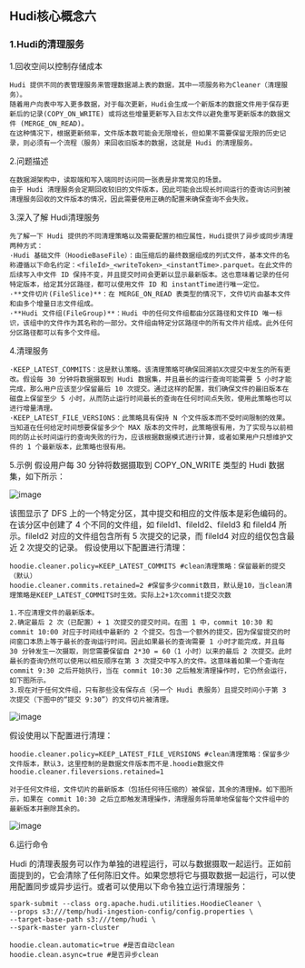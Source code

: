 ## Hudi核心概念六

### 1.Hudi的清理服务

1.回收空间以控制存储成本

```text
Hudi 提供不同的表管理服务来管理数据湖上表的数据，其中一项服务称为Cleaner（清理服务）。
随着用户向表中写入更多数据，对于每次更新，Hudi会生成一个新版本的数据文件用于保存更新后的记录(COPY_ON_WRITE) 或将这些增量更新写入日志文件以避免重写更新版本的数据文件 (MERGE_ON_READ)。
在这种情况下，根据更新频率，文件版本数可能会无限增长，但如果不需要保留无限的历史记录，则必须有一个流程（服务）来回收旧版本的数据，这就是 Hudi 的清理服务。
```

2.问题描述
```text
在数据湖架构中，读取端和写入端同时访问同一张表是非常常见的场景。
由于 Hudi 清理服务会定期回收较旧的文件版本，因此可能会出现长时间运行的查询访问到被清理服务回收的文件版本的情况，因此需要使用正确的配置来确保查询不会失败。
```

3.深入了解 Hudi清理服务
```text
先了解一下 Hudi 提供的不同清理策略以及需要配置的相应属性，Hudi提供了异步或同步清理两种方式：
·Hudi 基础文件（HoodieBaseFile）：由压缩后的最终数据组成的列式文件，基本文件的名称遵循以下命名约定：<fileId>_<writeToken>_<instantTime>.parquet。在此文件的后续写入中文件 ID 保持不变，并且提交时间会更新以显示最新版本。这也意味着记录的任何特定版本，给定其分区路径，都可以使用文件 ID 和 instantTime进行唯一定位。
·**文件切片(FileSlice)**：在 MERGE_ON_READ 表类型的情况下，文件切片由基本文件和由多个增量日志文件组成。
·**Hudi 文件组(FileGroup)**：Hudi 中的任何文件组都由分区路径和文件ID 唯一标识，该组中的文件作为其名称的一部分。文件组由特定分区路径中的所有文件片组成。此外任何分区路径都可以有多个文件组。
```

4.清理服务
```text
·KEEP_LATEST_COMMITS：这是默认策略。该清理策略可确保回溯前X次提交中发生的所有更改。假设每 30 分钟将数据摄取到 Hudi 数据集，并且最长的运行查询可能需要 5 小时才能完成，那么用户应该至少保留最后 10 次提交。通过这样的配置，我们确保文件的最旧版本在磁盘上保留至少 5 小时，从而防止运行时间最长的查询在任何时间点失败，使用此策略也可以进行增量清理。
·KEEP_LATEST_FILE_VERSIONS：此策略具有保持 N 个文件版本而不受时间限制的效果。当知道在任何给定时间想要保留多少个 MAX 版本的文件时，此策略很有用，为了实现与以前相同的防止长时间运行的查询失败的行为，应该根据数据模式进行计算，或者如果用户只想维护文件的 1 个最新版本，此策略也很有用。
```

5.示例
假设用户每 30 分钟将数据摄取到 COPY_ON_WRITE 类型的 Hudi 数据集，如下所示：

![image](https://github.com/Tandoy/Bigdata-learn/blob/master/Hudi/images/Hudi-Cleaner/1.PNG)

该图显示了 DFS 上的一个特定分区，其中提交和相应的文件版本是彩色编码的。在该分区中创建了 4 个不同的文件组，如 fileId1、fileId2、fileId3 和 fileId4 所示。fileId2 对应的文件组包含所有 5 次提交的记录，而 fileId4 对应的组仅包含最近 2 次提交的记录。
假设使用以下配置进行清理：
```properties
hoodie.cleaner.policy=KEEP_LATEST_COMMITS #clean清理策略：保留最新的提交（默认）
hoodie.cleaner.commits.retained=2 #保留多少commit数目，默认是10，当clean清理策略是KEEP_LATEST_COMMITS时生效。实际上2+1次commit提交次数
```
```text
1.不应清理文件的最新版本。
2.确定最后 2 次（已配置）+ 1 次提交的提交时间。在图 1 中，commit 10:30 和 commit 10:00 对应于时间线中最新的 2 个提交。包含一个额外的提交，因为保留提交的时间窗口本质上等于最长的查询运行时间。因此如果最长的查询需要 1 小时才能完成，并且每 30 分钟发生一次摄取，则您需要保留自 2*30 = 60（1 小时）以来的最后 2 次提交。此时最长的查询仍然可以使用以相反顺序在第 3 次提交中写入的文件。这意味着如果一个查询在 commit 9:30 之后开始执行，当在 commit 10:30 之后触发清理操作时，它仍然会运行，如下图所示。
3.现在对于任何文件组，只有那些没有保存点（另一个 Hudi 表服务）且提交时间小于第 3 次提交（下图中的“提交 9:30”）的文件切片被清理。
```
![image](https://github.com/Tandoy/Bigdata-learn/blob/master/Hudi/images/Hudi-Cleaner/2.PNG)

假设使用以下配置进行清理：
```properties
hoodie.cleaner.policy=KEEP_LATEST_FILE_VERSIONS #clean清理策略：保留多少文件版本，默认3，这里控制的是数据文件版本而不是.hoodie数据文件
hoodie.cleaner.fileversions.retained=1
```

```text
对于任何文件组，文件切片的最新版本（包括任何待压缩的）被保留，其余的清理掉。如下图所示，如果在 commit 10:30 之后立即触发清理操作，清理服务将简单地保留每个文件组中的最新版本并删除其余的。
```

![image](https://github.com/Tandoy/Bigdata-learn/blob/master/Hudi/images/Hudi-Cleaner/3.PNG)

6.运行命令

Hudi 的清理表服务可以作为单独的进程运行，可以与数据摄取一起运行。正如前面提到的，它会清除了任何陈旧文件。如果您想将它与摄取数据一起运行，可以使用配置同步或异步运行。或者可以使用以下命令独立运行清理服务：
```shell script
spark-submit --class org.apache.hudi.utilities.HoodieCleaner \
--props s3:///temp/hudi-ingestion-config/config.properties \
--target-base-path s3:///temp/hudi \
--spark-master yarn-cluster
```
```shell script
hoodie.clean.automatic=true #是否自动clean
hoodie.clean.async=true #是否异步clean
```
